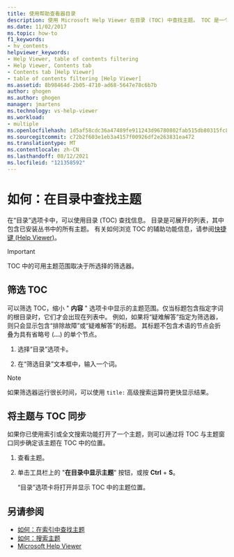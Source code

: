 ```yaml
---
title: 使用帮助查看器目录
description: 使用 Microsoft Help Viewer 在目录 (TOC) 中查找主题。 TOC 是一个可扩展列表，其中包含已安装书籍中的所有主题。
ms.date: 11/02/2017
ms.topic: how-to
f1_keywords:
- hv_contents
helpviewer_keywords:
- Help Viewer, table of contents filtering
- Help Viewer, Contents tab
- Contents tab [Help Viewer]
- table of contents filtering [Help Viewer]
ms.assetid: 8b98464d-2b05-4710-ad68-5647e78c6b7b
author: ghogen
ms.author: ghogen
manager: jmartens
ms.technology: vs-help-viewer
ms.workload:
- multiple
ms.openlocfilehash: 1d5af58cdc36a47489fe911243d96780802fab515db80315fc8bf5bb91e51fb2
ms.sourcegitcommit: c72b2f603e1eb3a4157f00926df2e263831ea472
ms.translationtype: MT
ms.contentlocale: zh-CN
ms.lasthandoff: 08/12/2021
ms.locfileid: "121358592"
---
```

# 如何：在目录中查找主题

在“目录”选项卡中，可以使用目录 (TOC) 查找信息。 目录是可展开的列表，其中包含已安装丛书中的所有主题。 有关如何浏览 TOC 的辅助功能信息，请参阅[快捷键 (Help Viewer)](../help-viewer/shortcut-keys.md)。

> [!IMPORTANT]
> TOC 中的可用主题范围取决于所选择的筛选器。

## 筛选 TOC

可以筛选 TOC，缩小 " **内容** " 选项卡中显示的主题范围。仅当标题包含指定字词的根目录时，它们才会出现在列表中。 例如，如果将“疑难解答”指定为筛选器，则只会显示包含“排除故障”或“疑难解答”的标题。 其标题不包含术语的节点会折叠为具有省略号 (**...**) 的单个节点。

1. 选择“目录”选项卡。

2. 在“筛选目录”文本框中，输入一个词。

> [!NOTE]
> 如果筛选器运行很长时间，可以使用 `title:` 高级搜索运算符更快显示结果。

## 将主题与 TOC 同步

如果你已使用索引或全文搜索功能打开了一个主题，则可以通过将 TOC 与主题窗口同步确定该主题在 TOC 中的位置。

1. 查看主题。

2. 单击工具栏上的 "**在目录中显示主题**" 按钮，或按 **Ctrl** + **S**。

     “目录”选项卡将打开并显示 TOC 中的主题位置。

## 另请参阅

- [如何：在索引中查找主题](../help-viewer/find-topics-index.md)
- [如何：搜索主题](../help-viewer/find-topics.md)
- [Microsoft Help Viewer](../help-viewer/overview.md)